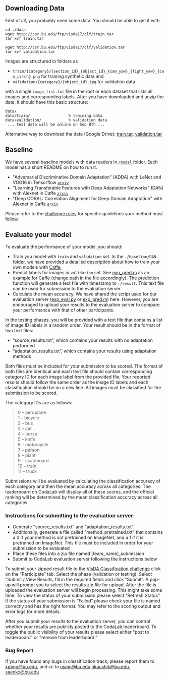 ## Downloading Data

First of all, you probably need some data. You should be able to get it with 
    
    cd ./data
    wget http://csr.bu.edu/ftp/visda17/clf/train.tar
    tar xvf train.tar
    
    wget http://csr.bu.edu/ftp/visda17/clf/validation.tar
    tar xvf validation.tar  
    
Images are structured in folders as 

- `train/{category}/{section_id}_{object_id}_{cam_yaw}_{light_yaw}_{cam_pitch}.png` for training synthetic data and
- `validation/{category}/{object_id}.jpg` for validation data

with a  single `image_list.txt` file in the root or each dataset that lists all images and corresponding labels. After you have downloaded and unzip the data, it should have this basic structure:

```
data/
data/train/                 % training data
data/validation/            % validation data
 ... test data will be online on Sep 8th ...
```

Alternative way to download the data (Google Drive): [train.tar](https://drive.google.com/file/d/0BwcIeDbwQ0XmdENwQ3R4TUVTMHc/view?usp=sharing), [validation.tar](https://drive.google.com/file/d/0BwcIeDbwQ0XmUEVJRjl4Tkd4bTA/view?usp=sharing)

## Baseline

We have several baseline models with data readers in [`/model`](model) folder. Each model has a short README on how to run it.

- "Adversarial Discriminative Domain Adaptation" (ADDA) with LeNet and VGG16 in Tensorflow [`arxiv`](https://arxiv.org/abs/1702.05464)
- "Learning Transferable Features with Deep Adaptation Networks" (DAN) with Alexnet in Caffe [`arxiv`](https://arxiv.org/pdf/1502.02791)
- "Deep CORAL: Correlation Alignment for Deep Domain Adaptation" with Alexnet in Caffe [`arxiv`](https://arxiv.org/abs/1607.01719)

Please refer to the [challenge rules]() for specific guidelines your method must follow.

## Evaluate your model

To evaluate the performance of your model, you should:
- Train you model with `train` and `validation` set. In the `./baseline/DAN` folder, we have provided a detailed description about how to train your own models with [Caffe](http://caffe.berkeleyvision.org/), 
- Predict labels for images in `validation` set. See  [exp_pred.m](exp_pred.m) as an example for Caffe (change path in the file accordingly). The prediction function will generate a text file with timestamp to `./result`. This text file can be used for submission to the evaluation server.
- Calculate the mean accuracy. We have shared the script used for our evaluation server ([exp_eval.py](exp_eval.py) or [exp_pred.m](exp_pred.m)) here. However, you are encouraged to upload your results to the evaluation server to compare your performance with that of other participants. 

In the testing phases, you will be provided with a text file that contains a list of image ID labels in a random order. Your result should be in the format of two text files:

- “source_results.txt”, which contains your results with no adaptation performed 
- “adaptation_results.txt”, which contains your results using adaptation methods

 Both files must be included for your submission to be scored. The format of both files are identical and each text file should contain corresponding category ID for each image label from the provided file. Your reported results should follow the same order as the image ID labels and each classification should be on a new line. All images must be classified for the submission to be scored. 

The category IDs are as follows:
> 0 – aeroplane  
> 1 – bicycle  
> 2 – bus  
> 3 – car  
> 4 – horse  
> 5 – knife  
> 6 – motorcycle  
> 7 – person  
> 8 – plant  
> 9 – skateboard  
> 10 – train  
> 11 – truck 
 
 
Submissions will be evaluated by calculating the classification accuracy of each category and then the mean accuracy across all categories. The leaderboard on CodaLab will display all of these scores, and the official ranking will be determined by the mean classification accuracy across all categories. 



### Instructions for submitting to the evaluation server:

- Generate "source_results.txt" and "adaptation_results.txt".
- Additionally, generate a file called "method_pretrained.txt" that contains a 0 if your method is not pretrained on ImageNet, and a 1 if it is pretrained on ImageNet. This file must be included in order for your submission to be evaluated
- Place these files into a zip file named [team_name]_submission
- Submit to CodaLab evaluation server following the instructions below

To submit your zipped result file to the [VisDA Classification challenge](https://competitions.codalab.org/competitions/17020?secret_key=cb4cb9f3-3f9e-4179-858b-4ecd6c3b58f1) click on the “Participate” tab. Select the phase (validation or testing). Select “Submit / View Results, fill in the required fields and click “Submit”. A pop-up will prompt you to select the results zip file for upload. After the file is uploaded the evaluation server will begin processing. This might take some time. To view the status of your submission please select “Refresh Status”. If the status of your submission is “Failed” please check your file is named correctly and has the right format. You may refer to the scoring output and error logs for more details.

After you submit your results to the evaluation server, you can control whether your results are publicly posted to the CodaLab leaderboard. To toggle the public visibility of your results please select either “post to leaderboard” or “remove from leaderboard.” 
 
### Bug Report
If you have found any bugs in classification track, please report them to <xpeng@bu.edu>, and cc to <usmn@bu.edu> <nkaushik@bu.edu>, <saenko@bu.edu>
